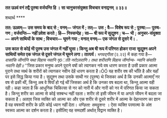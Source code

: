 **तत ऊध्र्वं वनं तद्वै पुरुषा वर्जयन्ति हि ।** **सा चानुचरसंयुक्ता विचचार वनाद्वनम् ॥ ३३॥** 

शब्दार्थ **** 

**तत: ऊध्र्वम्—** **उस समय के बाद से** **; वनम्—** **जंगल में** **; तत्—** **उस** **; वै—** **विशेष रूप से** **; पुरुषा:—** **पुरुष-गण** **; वर्जयन्ति—** **नहीं प्रवेश** **करते** **; हि—** **निस्सन्देह** **; सा—** **षी रूप में सुद्युश्न** **; च—** **भी** **; अनुचर-संयुक्ता—** **अपने साथियों के साथ** **; विचचार—** **घूमने गया** **; वनात्** **वनम्—** **एक जंगल से दूसरे में।** **.** 

**उस काल से कोई भी पुरुष उस जंगल में नहीं घुसा। किन्तु अब षी रूप में परिणत होकर राजा** **सुद्युश्न अपने साथियों समेत एक जंगल से दूसरे जंगल में घूमने लगा।** **तात्पर्य :** *भगवद्गीता* (२.२२) में कहा गया है— *वासांसि जीर्णानि यथा विहाय* *नवानि गृöाति नरोऽपराणि।* *तथा शरीराणि विहाय जीर्णान्य-* *न्यानि संयाति नवानि देही॥* ''जिस प्रकार मनुष्य अपने पुराने वषों को त्यागकर नये वष धारण करता है उसी प्रकार आत्मा पुराने तथा व्यर्थ के शरीरों को त्यागकर नवीन देहें धारण करता है।ÓÓ यह शरीर वष की भाँति है और यहाँ पर इसे सिद्ध किया गया है। सुद्युश्न तथा उसके साथी नर (पुरुष) थे जिसका अर्थ है कि उनकी आत्माएँ नर वष से ढकी थीं, किन्तु अब वे षियाँ हो गई थीं जिसका अर्थ है कि उनका वष बदला था, किन्तु आत्मा वही रही। कहा जाता है कि आधुनिक चिकित्सा से नर को नारी में और नारी को नर में परिणत किया जा सकता है। किन्तु शरीर का आत्मा से कोई सश्बन्ध नहीं रहता। शरीर तो इसी जीवन में या अगले जीवन में बदला जा सकता है। अतएव जिस व्यक्ति को आत्मा का और एक शरीर से दूसरे शरीर में आत्मा के देहान्तरण का ज्ञान है वह वषरूपी शरीर के प्रति कोई ध्यान नहीं देता। *पण्डिता: समदॢशन:* । ऐसा व्यक्ति परमात्मा के अंश स्वरूप आत्मा का दर्शन करता है। इसीलिए वह समदर्शी अर्थात् विद्वान व्यक्ति है।  